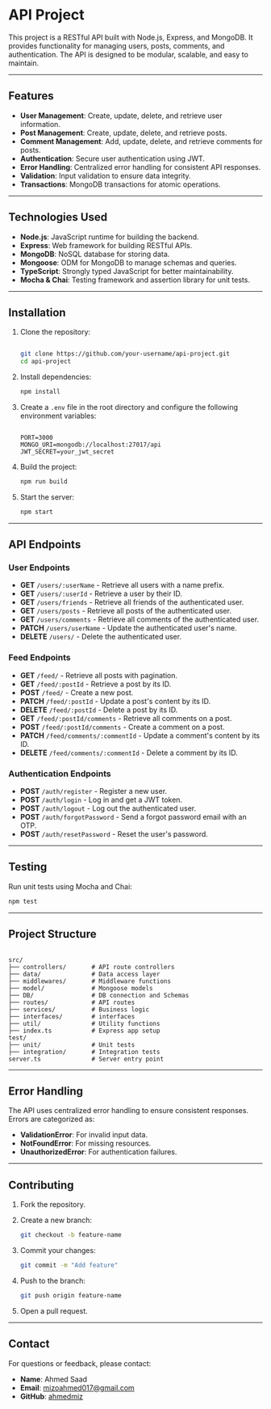 # API Project

This project is a RESTful API built with Node.js, Express, and MongoDB. It provides functionality for managing users, posts, comments, and authentication. The API is designed to be modular, scalable, and easy to maintain.

---

## Features

- **User Management**: Create, update, delete, and retrieve user information.
- **Post Management**: Create, update, delete, and retrieve posts.
- **Comment Management**: Add, update, delete, and retrieve comments for posts.
- **Authentication**: Secure user authentication using JWT.
- **Error Handling**: Centralized error handling for consistent API responses.
- **Validation**: Input validation to ensure data integrity.
- **Transactions**: MongoDB transactions for atomic operations.

---

## Technologies Used

- **Node.js**: JavaScript runtime for building the backend.
- **Express**: Web framework for building RESTful APIs.
- **MongoDB**: NoSQL database for storing data.
- **Mongoose**: ODM for MongoDB to manage schemas and queries.
- **TypeScript**: Strongly typed JavaScript for better maintainability.
- **Mocha & Chai**: Testing framework and assertion library for unit tests.

---

## Installation

1. Clone the repository:

   ```bash
   
   git clone https://github.com/your-username/api-project.git
   cd api-project
   ```

2. Install dependencies:

   ```bash
   npm install
   ```

3. Create a `.env` file in the root directory and configure the following environment variables:

   ```
   
   PORT=3000
   MONGO_URI=mongodb://localhost:27017/api
   JWT_SECRET=your_jwt_secret
   ```

4. Build the project:

   ```bash
   npm run build
   ```

5. Start the server:

   ```bash
   npm start
   ```

---

## API Endpoints

### User Endpoints

- **GET** `/users/:userName` - Retrieve all users with a name prefix.
- **GET** `/users/:userId` - Retrieve a user by their ID.
- **GET** `/users/friends` - Retrieve all friends of the authenticated user.
- **GET** `/users/posts` - Retrieve all posts of the authenticated user.
- **GET** `/users/comments` - Retrieve all comments of the authenticated user.
- **PATCH** `/users/userName` - Update the authenticated user's name.
- **DELETE** `/users/` - Delete the authenticated user.

### Feed Endpoints

- **GET** `/feed/` - Retrieve all posts with pagination.
- **GET** `/feed/:postId` - Retrieve a post by its ID.
- **POST** `/feed/` - Create a new post.
- **PATCH** `/feed/:postId` - Update a post's content by its ID.
- **DELETE** `/feed/:postId` - Delete a post by its ID.
- **GET** `/feed/:postId/comments` - Retrieve all comments on a post.
- **POST** `/feed/:postId/comments` - Create a comment on a post.
- **PATCH** `/feed/comments/:commentId` - Update a comment's content by its ID.
- **DELETE** `/feed/comments/:commentId` - Delete a comment by its ID.

### Authentication Endpoints

- **POST** `/auth/register` - Register a new user.
- **POST** `/auth/login` - Log in and get a JWT token.
- **POST** `/auth/logout` - Log out the authenticated user.
- **POST** `/auth/forgotPassword` - Send a forgot password email with an OTP.
- **POST** `/auth/resetPassword` - Reset the user's password.

---

## Testing

Run unit tests using Mocha and Chai:

```bash
npm test
```

---

## Project Structure

```

src/
├── controllers/       # API route controllers
├── data/              # Data access layer
├── middlewares/       # Middleware functions
├── model/             # Mongoose models
├── DB/                # DB connection and Schemas
├── routes/            # API routes
├── services/          # Business logic
├── interfaces/        # interfaces
├── util/              # Utility functions
├── index.ts           # Express app setup
test/
├── unit/              # Unit tests
├── integration/       # Integration tests
server.ts              # Server entry point
```

---

## Error Handling

The API uses centralized error handling to ensure consistent responses. Errors are categorized as:

- **ValidationError**: For invalid input data.
- **NotFoundError**: For missing resources.
- **UnauthorizedError**: For authentication failures.

---

## Contributing

1. Fork the repository.
2. Create a new branch:

   ```bash
   git checkout -b feature-name
   ```

3. Commit your changes:

   ```bash
   git commit -m "Add feature"
   ```

4. Push to the branch:

   ```bash
   git push origin feature-name
   ```

5. Open a pull request.

---

## Contact

For questions or feedback, please contact:

- **Name**: Ahmed Saad
- **Email**: <mizoahmed017@gmail.com>
- **GitHub**: [ahmedmiz](https://github.com/ahmedmiz)
